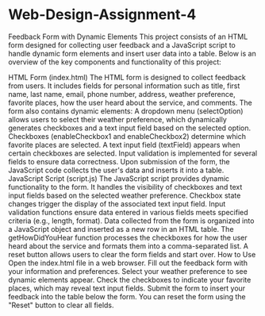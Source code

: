 # Web-Design-Assignment-4
Feedback Form with Dynamic Elements
This project consists of an HTML form designed for collecting user feedback and a JavaScript script to handle dynamic form elements and insert user data into a table. Below is an overview of the key components and functionality of this project:

HTML Form (index.html)
The HTML form is designed to collect feedback from users.
It includes fields for personal information such as title, first name, last name, email, phone number, address, weather preference, favorite places, how the user heard about the service, and comments.
The form also contains dynamic elements:
A dropdown menu (selectOption) allows users to select their weather preference, which dynamically generates checkboxes and a text input field based on the selected option.
Checkboxes (enableCheckbox1 and enableCheckbox2) determine which favorite places are selected.
A text input field (textField) appears when certain checkboxes are selected.
Input validation is implemented for several fields to ensure data correctness.
Upon submission of the form, the JavaScript code collects the user's data and inserts it into a table.
JavaScript Script (script.js)
The JavaScript script provides dynamic functionality to the form.
It handles the visibility of checkboxes and text input fields based on the selected weather preference.
Checkbox state changes trigger the display of the associated text input field.
Input validation functions ensure data entered in various fields meets specified criteria (e.g., length, format).
Data collected from the form is organized into a JavaScript object and inserted as a new row in an HTML table.
The getHowDidYouHear function processes the checkboxes for how the user heard about the service and formats them into a comma-separated list.
A reset button allows users to clear the form fields and start over.
How to Use
Open the index.html file in a web browser.
Fill out the feedback form with your information and preferences.
Select your weather preference to see dynamic elements appear.
Check the checkboxes to indicate your favorite places, which may reveal text input fields.
Submit the form to insert your feedback into the table below the form.
You can reset the form using the "Reset" button to clear all fields.
